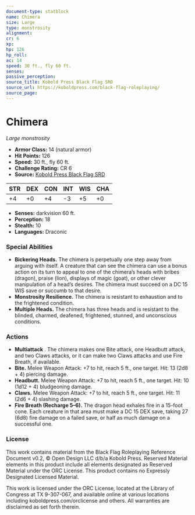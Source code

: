 ```yaml
---
document-type: statblock
name: Chimera
size: Large
type: monstrosity
alignment: 
cr: 6
xp: 
hp: 126
hp_roll: 
ac: 14
speed: 30 ft., fly 60 ft.
senses: 
passive_perception: 
source_title: Kobold Press Black Flag SRD
source_url: https://koboldpress.com/black-flag-roleplaying/
source_page: 
---
```


# Chimera

*Large monstrosity*

- **Armor Class:** 14 (natural armor)
- **Hit Points:** 126
- **Speed:** 30 ft., fly 60 ft.
- **Challenge Rating:** CR 6
- **Source:** [Kobold Press Black Flag SRD](https://koboldpress.com/black-flag-roleplaying/)

| STR | DEX | CON | INT | WIS | CHA |
| --- | --- | --- | --- | --- | --- |
| +4 | +0 | +4 | -3 | +5 | +0 |

- **Senses:** darkvision 60 ft.
- **Perception:** 18
- **Stealth:** 10
- **Languages:** Draconic

### Special Abilities

- **Bickering Heads.** The chimera is perpetually one step away from arguing with itself. A creature that can see the chimera can use a bonus action on its turn to appeal to one of the chimera’s heads with bribes (dragon), praise (lion), displays of magic (goat), or other clever manipulation of a head’s desires. The chimera must succeed on a DC 15 WIS save or succumb to that desire.
- **Monstrosity Resilience.** The chimera is resistant to exhaustion and to the frightened condition.
- **Multiple Heads.** The chimera has three heads and is resistant to the blinded, charmed, deafened, frightened, stunned, and unconscious conditions.

### Actions

- **Multiattack** . The chimera makes one Bite attack, one Headbutt attack, and two Claws attacks, or it can make two Claws attacks and use Fire Breath, if available.
- **Bite.** Melee Weapon Attack: +7 to hit, reach 5 ft., one target. Hit: 13 (2d8 + 4) piercing damage.
- **Headbutt.** Melee Weapon Attack: +7 to hit, reach 5 ft., one target. Hit: 10 (1d12 + 4) bludgeoning damage.
- **Claws.** Melee Weapon Attack: +7 to hit, reach 5 ft., one target. Hit: 11 (2d6 + 4) slashing damage.
- **Fire Breath (Recharge 5–6).** The dragon head exhales fire in a 15-foot cone. Each creature in that area must make a DC 15 DEX save, taking 27 (6d8) fire damage on a failed save, or half as much damage on a successful one.

### License

This work contains material from the Black Flag Roleplaying Reference Document v0.2, © Open Design LLC d/b/a Kobold Press. Reserved Material elements in this product include all elements designated as Reserved Material under the ORC License. This product contains no Expressly Designated Licensed Material.

This work is licensed under the ORC License, located at the Library of Congress at TX 9-307-067, and available online at various locations including koboldpress.com/orclicense and others. All warranties are disclaimed as set forth therein.
